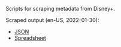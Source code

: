 Scripts for scraping metadata from Disney+.

Scraped output (en-US, 2022-01-30):

- [JSON](https://drive.google.com/file/d/1fNH61zl_t89zRJfw48zkzT0PNDarNBuH/view?usp=sharing)
- [Spreadsheet](https://docs.google.com/spreadsheets/d/1A01y1cFijAONLyOSQKp_MOawqMvNyulPH079LOVXegM/edit)
